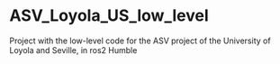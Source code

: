 # ASV_Loyola_US_low_level
Project with the low-level code for the ASV project of the University of Loyola and Seville, in ros2 Humble
